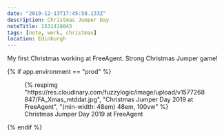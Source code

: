 ```yaml
---
date: "2019-12-13T17:45:58.133Z"
description: Christmas Jumper Day
noteTitle: 1531418045
tags: [note, work, christmas]
location: Edinburgh
---
```


My first Christmas working at FreeAgent. Strong Christmas Jumper game!

{% if app.environment == "prod" %}
<figure>
  {% respimg "https://res.cloudinary.com/fuzzylogic/image/upload/v1577268847/FA_Xmas_mtddat.jpg", "Christmas Jumper Day 2019 at FreeAgent", "(min-width: 48em) 48em, 100vw" %}
  <figcaption>Christmas Jumper Day 2019 at FreeAgent</figcaption>
</figure>
{% endif %}
